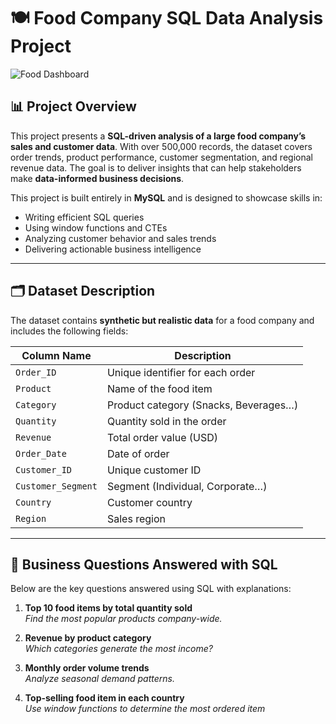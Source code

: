 # 🍽️ Food Company SQL Data Analysis Project

![Food Dashboard](https://cdn.dribbble.com/userupload/6930877/file/original-261a1247f3562ccad1cf93466c23f260.png?resize=1024x768)

## 📊 Project Overview

This project presents a **SQL-driven analysis of a large food company’s sales and customer data**. With over 500,000 records, the dataset covers order trends, product performance, customer segmentation, and regional revenue data. The goal is to deliver insights that can help stakeholders make **data-informed business decisions**.

This project is built entirely in **MySQL** and is designed to showcase skills in:
- Writing efficient SQL queries
- Using window functions and CTEs
- Analyzing customer behavior and sales trends
- Delivering actionable business intelligence

---

## 🗂️ Dataset Description

The dataset contains **synthetic but realistic data** for a food company and includes the following fields:

| Column Name        | Description                          |
|--------------------|--------------------------------------|
| `Order_ID`         | Unique identifier for each order     |
| `Product`          | Name of the food item                |
| `Category`         | Product category (Snacks, Beverages…)|
| `Quantity`         | Quantity sold in the order           |
| `Revenue`          | Total order value (USD)              |
| `Order_Date`       | Date of order                        |
| `Customer_ID`      | Unique customer ID                   |
| `Customer_Segment` | Segment (Individual, Corporate…)     |
| `Country`          | Customer country                     |
| `Region`           | Sales region                         |

---

## 🧠 Business Questions Answered with SQL

Below are the key questions answered using SQL with explanations:

1. **Top 10 food items by total quantity sold**  
   _Find the most popular products company-wide._

2. **Revenue by product category**  
   _Which categories generate the most income?_

3. **Monthly order volume trends**  
   _Analyze seasonal demand patterns._

4. **Top-selling food item in each country**  
   _Use window functions to determine the most ordered item_
